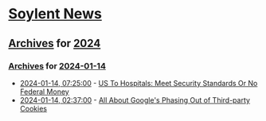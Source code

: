 # [Soylent News](../../../README.md)

## [Archives](../../index.md) for [2024](../index.md)

### [Archives](../../index.md) for [2024-01-14](index.md)

* [2024-01-14, 07:25:00](https://soylentnews.org/article.pl?sid=24/01/13/1748253&from=rss) - [US To Hospitals: Meet Security Standards Or No Federal Money ](https://soylentnews.org/article.pl?sid=24/01/13/1748253&from=rss)
* [2024-01-14, 02:37:00](https://soylentnews.org/article.pl?sid=24/01/13/1422229&from=rss) - [All About Google's Phasing Out of Third-party Cookies](https://soylentnews.org/article.pl?sid=24/01/13/1422229&from=rss)
